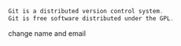 ```powershell
Git is a distributed version control system.
Git is free software distributed under the GPL.
```

change name and email